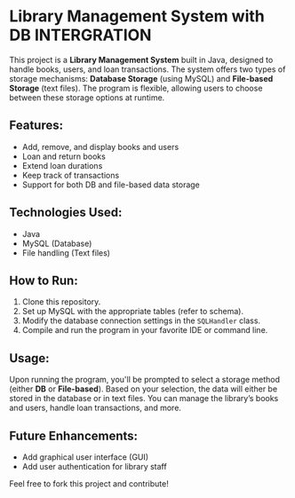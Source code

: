 # Library Management System with DB INTERGRATION

This project is a **Library Management System** built in Java, designed to handle books, users, and loan transactions. The system offers two types of storage mechanisms: **Database Storage** (using MySQL) and **File-based Storage** (text files). The program is flexible, allowing users to choose between these storage options at runtime.

## Features:
- Add, remove, and display books and users
- Loan and return books
- Extend loan durations
- Keep track of transactions
- Support for both DB and file-based data storage

## Technologies Used:
- Java
- MySQL (Database)
- File handling (Text files)

## How to Run:
1. Clone this repository.
2. Set up MySQL with the appropriate tables (refer to schema).
3. Modify the database connection settings in the `SQLHandler` class.
4. Compile and run the program in your favorite IDE or command line.

## Usage:
Upon running the program, you'll be prompted to select a storage method (either **DB** or **File-based**). Based on your selection, the data will either be stored in the database or in text files. You can manage the library’s books and users, handle loan transactions, and more.

## Future Enhancements:
- Add graphical user interface (GUI)
- Add user authentication for library staff

Feel free to fork this project and contribute!




